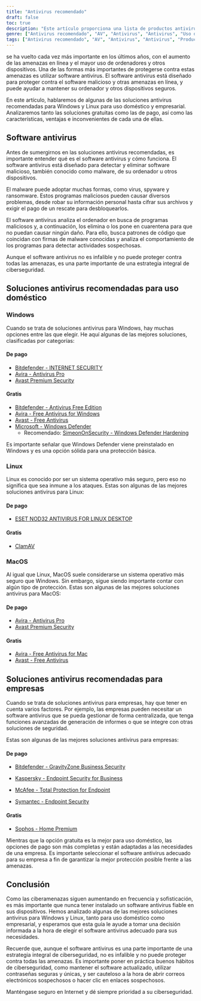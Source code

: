 ```yaml
---
title: "Antivirus recomendado"
draft: false
toc: true
description: "Este artículo proporciona una lista de productos antivirus recomendados para uso doméstico y empresarial, según la clasificación de SimeonOnSecurity. Las clasificaciones se basan en la opinión de profesionales y en pruebas con muestras maliciosas, y sólo cubren las capacidades antivirus, la detección, la experiencia del usuario y el rendimiento. Los usuarios de Windows pueden elegir entre opciones de pago y gratuitas, mientras que los de Linux y MacOS tienen opciones limitadas, con opciones de pago sólo disponibles para Linux. Tenga en cuenta que los antivirus no son necesarios en Linux o MacOS y que no se recomienda utilizar ninguna VPN o gestor de contraseñas proporcionado con el paquete antivirus. El artículo también ofrece recomendaciones sobre proveedores de VPN. Actualmente se está trabajando en las recomendaciones para uso empresarial."
genre: ["Antivirus recomendado", "AV", "Antivirus", "Antivirus", "Uso doméstico", "Uso comercial", "Windows", "Linux", "MacOS", "Ciberseguridad"]
tags: ["Antivirus recomendado", "AV", "Antivirus", "Antivirus", "Productos antivirus recomendados por SimeonOnSecurity", "VirusTotal", "Capacidades audiovisuales", "detección", "experiencia del usuario", "rendimiento", "Windows", "Linux", "MacOS", "VPN", "gestor de contraseñas", "VPNS", "Uso doméstico", "Pagado", "Gratis", "Bitdefender - SEGURIDAD EN INTERNET", "Avira - Antivirus Pro", "Avast Premium Seguridad", "Bitdefender - Antivirus Edición Gratuita", "Avira - Antivirus gratuito para Windows", "Avast - Antivirus gratuito", "Microsoft - Windows Defender", "Endurecimiento de Windows Defender", "ESET NOD32", "ClamAV", "Avira - Antivirus gratuito para Mac", "Sophos", "Uso comercial", "Ciberseguridad"]
---
```

 se ha vuelto cada vez más importante en los últimos años, con el aumento de las amenazas en línea y el mayor uso de ordenadores y otros dispositivos. Una de las formas más importantes de protegerse contra estas amenazas es utilizar software antivirus. El software antivirus está diseñado para proteger contra el software malicioso y otras amenazas en línea, y puede ayudar a mantener su ordenador y otros dispositivos seguros.

En este artículo, hablaremos de algunas de las soluciones antivirus recomendadas para Windows y Linux para uso doméstico y empresarial. Analizaremos tanto las soluciones gratuitas como las de pago, así como las características, ventajas e inconvenientes de cada una de ellas.

## Software antivirus

Antes de sumergirnos en las soluciones antivirus recomendadas, es importante entender qué es el software antivirus y cómo funciona. El software antivirus está diseñado para detectar y eliminar software malicioso, también conocido como malware, de su ordenador u otros dispositivos.

El malware puede adoptar muchas formas, como virus, spyware y ransomware. Estos programas maliciosos pueden causar diversos problemas, desde robar su información personal hasta cifrar sus archivos y exigir el pago de un rescate para desbloquearlos.

El software antivirus analiza el ordenador en busca de programas maliciosos y, a continuación, los elimina o los pone en cuarentena para que no puedan causar ningún daño. Para ello, busca patrones de código que coincidan con firmas de malware conocidas y analiza el comportamiento de los programas para detectar actividades sospechosas.

Aunque el software antivirus no es infalible y no puede proteger contra todas las amenazas, es una parte importante de una estrategia integral de ciberseguridad.

## Soluciones antivirus recomendadas para uso doméstico

### Windows

Cuando se trata de soluciones antivirus para Windows, hay muchas opciones entre las que elegir. He aquí algunas de las mejores soluciones, clasificadas por categorías:

#### De pago

- [Bitdefender - INTERNET SECURITY](https://bitdefender.f9tmep.net/VmN5Ka)
- [Avira - Antivirus Pro](https://www.avira.com/en/antivirus-pro)
- [Avast Premium Security](https://amzn.to/2MA7jR2)

#### Gratis

- [Bitdefender - Antivirus Free Edition](https://bitdefender.f9tmep.net/1r7NMa)
- [Avira - Free Antivirus for Windows](https://www.avira.com/en/free-antivirus-windows)
- [Avast - Free Antivirus](https://www.avast.com/en-us/index)
- [Microsoft - Windows Defender](https://www.microsoft.com/en-us/windows/comprehensive-security)
  - Recomendado: [SimeonOnSecurity - Windows Defender Hardening](https://github.com/simeononsecurity/Windows-Defender-Hardening)


Es importante señalar que Windows Defender viene preinstalado en Windows y es una opción sólida para una protección básica.

### Linux

Linux es conocido por ser un sistema operativo más seguro, pero eso no significa que sea inmune a los ataques. Estas son algunas de las mejores soluciones antivirus para Linux:

#### De pago

- [ESET NOD32 ANTIVIRUS FOR LINUX DESKTOP](https://www.eset.com/int/home/antivirus-linux)

#### Gratis

- [ClamAV](https://www.clamav.net/)

### MacOS

Al igual que Linux, MacOS suele considerarse un sistema operativo más seguro que Windows. Sin embargo, sigue siendo importante contar con algún tipo de protección. Estas son algunas de las mejores soluciones antivirus para MacOS:

#### De pago

- [Avira - Antivirus Pro](https://www.avira.com/en/antivirus-pro)
- [Avast Premium Security](https://amzn.to/2MA7jR2)

#### Gratis

- [Avira - Free Antivirus for Mac](https://www.avira.com/en/free-antivirus-mac)
- [Avast - Free Antivirus](https://www.avast.com/en-us/index)

## Soluciones antivirus recomendadas para empresas

Cuando se trata de soluciones antivirus para empresas, hay que tener en cuenta varios factores. Por ejemplo, las empresas pueden necesitar un software antivirus que se pueda gestionar de forma centralizada, que tenga funciones avanzadas de generación de informes o que se integre con otras soluciones de seguridad.

Estas son algunas de las mejores soluciones antivirus para empresas:

#### De pago

- [Bitdefender - GravityZone Business Security](https://bitdefender.f9tmep.net/ZQNAzQ)

- [Kaspersky - Endpoint Security for Business](https://www.kaspersky.com/small-to-medium-business-security/endpoint-security)

- [McAfee - Total Protection for Endpoint](https://www.mcafee.com/enterprise/en-us/products/total-protection-for-endpoint.html)

- [Symantec - Endpoint Security](https://www.symantec.com/products/endpoint-security)

#### Gratis

- [Sophos - Home Premium](https://home.sophos.com/)

Mientras que la opción gratuita es la mejor para uso doméstico, las opciones de pago son más completas y están adaptadas a las necesidades de una empresa. Es importante seleccionar el software antivirus adecuado para su empresa a fin de garantizar la mejor protección posible frente a las amenazas.

## Conclusión

Como las ciberamenazas siguen aumentando en frecuencia y sofisticación, es más importante que nunca tener instalado un software antivirus fiable en sus dispositivos. Hemos analizado algunas de las mejores soluciones antivirus para Windows y Linux, tanto para uso doméstico como empresarial, y esperamos que esta guía le ayude a tomar una decisión informada a la hora de elegir el software antivirus adecuado para sus necesidades.

Recuerde que, aunque el software antivirus es una parte importante de una estrategia integral de ciberseguridad, no es infalible y no puede proteger contra todas las amenazas. Es importante poner en práctica buenos hábitos de ciberseguridad, como mantener el software actualizado, utilizar contraseñas seguras y únicas, y ser cauteloso a la hora de abrir correos electrónicos sospechosos o hacer clic en enlaces sospechosos.

Manténgase seguro en Internet y dé siempre prioridad a su ciberseguridad.

